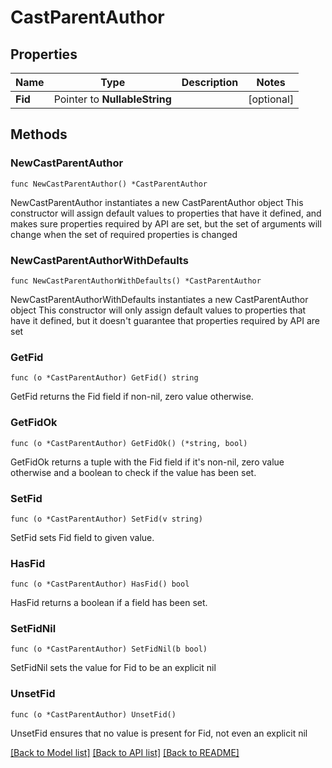# CastParentAuthor

## Properties

Name | Type | Description | Notes
------------ | ------------- | ------------- | -------------
**Fid** | Pointer to **NullableString** |  | [optional] 

## Methods

### NewCastParentAuthor

`func NewCastParentAuthor() *CastParentAuthor`

NewCastParentAuthor instantiates a new CastParentAuthor object
This constructor will assign default values to properties that have it defined,
and makes sure properties required by API are set, but the set of arguments
will change when the set of required properties is changed

### NewCastParentAuthorWithDefaults

`func NewCastParentAuthorWithDefaults() *CastParentAuthor`

NewCastParentAuthorWithDefaults instantiates a new CastParentAuthor object
This constructor will only assign default values to properties that have it defined,
but it doesn't guarantee that properties required by API are set

### GetFid

`func (o *CastParentAuthor) GetFid() string`

GetFid returns the Fid field if non-nil, zero value otherwise.

### GetFidOk

`func (o *CastParentAuthor) GetFidOk() (*string, bool)`

GetFidOk returns a tuple with the Fid field if it's non-nil, zero value otherwise
and a boolean to check if the value has been set.

### SetFid

`func (o *CastParentAuthor) SetFid(v string)`

SetFid sets Fid field to given value.

### HasFid

`func (o *CastParentAuthor) HasFid() bool`

HasFid returns a boolean if a field has been set.

### SetFidNil

`func (o *CastParentAuthor) SetFidNil(b bool)`

 SetFidNil sets the value for Fid to be an explicit nil

### UnsetFid
`func (o *CastParentAuthor) UnsetFid()`

UnsetFid ensures that no value is present for Fid, not even an explicit nil

[[Back to Model list]](../README.md#documentation-for-models) [[Back to API list]](../README.md#documentation-for-api-endpoints) [[Back to README]](../README.md)


